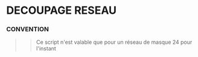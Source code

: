 # DECOUPAGE RESEAU

### CONVENTION
>> Ce script n'est valable que pour un réseau de masque 24 pour l'instant 

